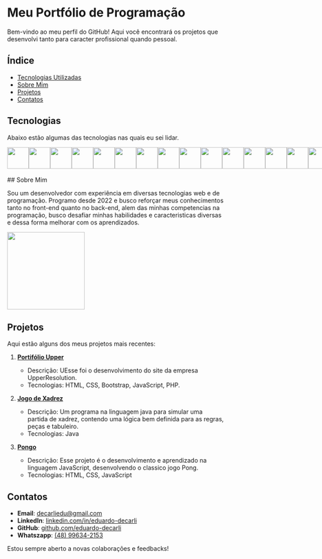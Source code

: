 # Meu Portfólio de Programação

Bem-vindo ao meu perfil do GitHub! Aqui você encontrará os projetos que desenvolvi tanto para caracter profissional quando pessoal.

## Índice

- [Tecnologias Utilizadas](#tecnologias)
- [Sobre Mim](#sobre-mim)
- [Projetos](#projetos)
- [Contatos](#Contatos)

## Tecnologias

Abaixo estão algumas das tecnologias nas quais eu sei lidar. 

<div style="display: flex"><br>
   <img height="50" width="50" src="https://cdn.jsdelivr.net/gh/devicons/devicon@latest/icons/html5/html5-original.svg" />
   <img height="50" width="50" src="https://cdn.jsdelivr.net/gh/devicons/devicon@latest/icons/css3/css3-original.svg" />
   <img height="50" width="50" src="https://cdn.jsdelivr.net/gh/devicons/devicon@latest/icons/bootstrap/bootstrap-original.svg" />
   <img height="50" width="50" src="https://cdn.jsdelivr.net/gh/devicons/devicon@latest/icons/javascript/javascript-original.svg" />
   <img height="50" width="50" src="https://cdn.jsdelivr.net/gh/devicons/devicon@latest/icons/nodejs/nodejs-original-wordmark.svg" />
   <img height="50" width="50" src="https://cdn.jsdelivr.net/gh/devicons/devicon@latest/icons/java/java-original.svg" />
   <img height="50" width="50" src="https://cdn.jsdelivr.net/gh/devicons/devicon@latest/icons/mysql/mysql-original.svg" />
   <img height="50" width="50" src="https://cdn.jsdelivr.net/gh/devicons/devicon@latest/icons/linux/linux-original.svg" />
   <img height="50" width="50" src="https://cdn.jsdelivr.net/gh/devicons/devicon@latest/icons/git/git-original-wordmark.svg" />
   <img height="50" width="50"src="https://cdn.jsdelivr.net/gh/devicons/devicon@latest/icons/spring/spring-original.svg" />
   <img height="50" width="50"src="https://cdn.jsdelivr.net/gh/devicons/devicon@latest/icons/docker/docker-original.svg" />
   <img height="50" width="50"src="https://cdn.jsdelivr.net/gh/devicons/devicon@latest/icons/amazonwebservices/amazonwebservices-original-wordmark.svg" />
   <img height="50" width="50"src="https://cdn.jsdelivr.net/gh/devicons/devicon@latest/icons/rabbitmq/rabbitmq-original-wordmark.svg" />
   <img height="50" width="50"src="https://cdn.jsdelivr.net/gh/devicons/devicon@latest/icons/mongodb/mongodb-original-wordmark.svg" />
   <img height="50" width="50"src="https://cdn.jsdelivr.net/gh/devicons/devicon@latest/icons/unifiedmodelinglanguage/unifiedmodelinglanguage-original.svg"/>

</div><br>
## Sobre Mim

Sou um desenvolvedor com experiência em diversas tecnologias web e de programação. Programo desde 2022 e busco reforçar meus conhecimentos tanto no front-end quanto no back-end, alem das minhas competencias na programação, busco desafiar minhas habilidades e caracteristicas diversas e dessa forma melhorar com os aprendizados.

<img loading="lazy" height="180em" src="https://github-readme-stats.vercel.app/api/top-langs/?username=Eduardo-Decarli&layout=compact&langs_count=7&theme=dracula"/>

## Projetos

Aqui estão alguns dos meus projetos mais recentes:

1. **[Portifólio Upper](https://github.com/Eduardo-Decarli/UpperSolution---Portif-lio)**
   - Descrição: UEsse foi o desenvolvimento do site da empresa UpperResolution.
   - Tecnologias: HTML, CSS, Bootstrap, JavaScript, PHP.

2. **[Jogo de Xadrez](https://github.com/Eduardo-Decarli/Projeto-Xadrez-Java)**
   - Descrição: Um programa na linguagem java para simular uma partida de xadrez, contendo uma lógica bem definida para as regras, peças e tabuleiro.
   - Tecnologias: Java

3. **[Pongo](https://github.com/Eduardo-Decarli/Pong)**
   - Descrição: Esse projeto é o desenvolvimento e aprendizado na linguagem JavaScript, desenvolvendo o classico jogo Pong.
   - Tecnologias: HTML, CSS, JavaScript



## Contatos

- **Email**: [decarliedu@gmail.com](decarliedu@gmail.com)
- **LinkedIn**: [linkedin.com/in/eduardo-decarli](www.linkedin.com/in/eduardo-decarli)
- **GitHub**: [github.com/eduardo-decarli](https://github.com/eduardo-decarli)
- **Whatszapp**: [(48) 99634-2153](https://wa.me/48996342153)

Estou sempre aberto a novas colaborações e feedbacks!
          
          
          
